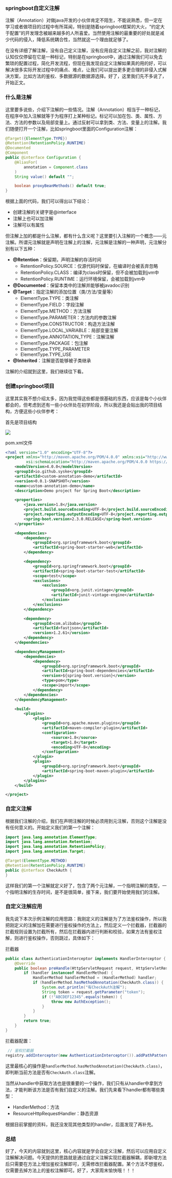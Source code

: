 ### springboot自定义注解

注解（Annotation）对做java开发的小伙伴肯定不陌生，不能说熟悉，但一定在学习或者做项目的过程中有所耳闻，特别是随着springboot框架的大火，“约定大于配置”的开发理念被越来越多的人所喜爱。当然使用注解的最重要的好处就是减少代码的侵入，降低系统耦合性，当然就这一个理由就足够了。

在没有详细了解注解，没有自己定义注解，没有应用自定义注解之前，我对注解的认知仅仅停留在它是一种标记，特别是在springboot中，通过注解我们可以免去繁琐的配置过程，简化开发流程，但现在我发现自定义注解如果真的用的好，可以解决很多实际开发过程中的痛点、难点，让我们可以提出更多更合理的非侵入式解决方案，比如方法的鉴权、多数据源的数据源选择。好了，这里我们先不多说了，开始正文。

### 什么是注解

这里要多说些，介绍下注解的一些情况。注解（Annotation）相当于一种标记，在程序中加入注解就等于为程序打上某种标记。标记可以加在包、类、属性、方法、方法的参数以及局部变量上。通过反射可以拿到类、方法、变量上的注解。我们随便打开一个注解，比如springboot里面的Configuration注解：

```java
@Target({ElementType.TYPE})
@Retention(RetentionPolicy.RUNTIME)
@Documented
@Component
public @interface Configuration {
    @AliasFor(
        annotation = Component.class
    )
    String value() default "";

    boolean proxyBeanMethods() default true;
}
```

根据上面的代码，我们可以得出以下结论：

- 创建注解的关键字是@interface
- 注解上也可以加注解
- 注解可以有属性

但注解上加的都是什么注解，都有什么含义呢？这里要引入注解的一个概念——元注解。所谓元注解就是声明在注解上的注解，元注解是注解的一种声明，元注解分别有以下五种：

- **@Retention**：保留期，声明注解的存活时间
  - RetentionPolicy.SOURCE：仅源代码时保留，在编译时会被丢弃忽略
  - RetentionPolicy.CLASS：编译为class时保留，但不会被加载到jvm中
  - RetentionPolicy.RUNTIME：运行环境保留，会被加载到jvm中
- **@Documented**：保留本类中的注解并能够被javadoc识别
- **@Target**：指定注解的添加位置（类/方法/变量等）
  - ElementType.TYPE：类注解
  - ElementType.FIELD：字段注解
  - ElementType.METHOD：方法注解
  - ElementType.PARAMETER：方法内的参数注解
  - ElementType.CONSTRUCTOR：构造方法注解
  - ElementType.LOCAL_VARIABLE：局部变量注解
  - ElementType.ANNOTATION_TYPE：注解注解
  - ElementType.PACKAGE：包注解
  - ElementType.TYPE_PARAMETER
  - ElementType.TYPE_USE
- **@Inherited**：注解是否能够被子类继承

注解的介绍就到这里，我们继续往下看。

### 创建springboot项目

这里其实我不想介绍太多，因为我觉得这些都是很基础的东西，应该是每个小伙伴都会的，但考虑到还有一些小伙伴处在初学阶段，所以我还是会贴出我的项目结构，方便这些小伙伴参考：

首先是项目结构

![](https://syske-pic-bed.oss-cn-hangzhou.aliyuncs.com/imgs/images/20200801085718.png)

pom.xml文件

```xml
<?xml version="1.0" encoding="UTF-8"?>
<project xmlns="http://maven.apache.org/POM/4.0.0" xmlns:xsi="http://www.w3.org/2001/XMLSchema-instance"
         xsi:schemaLocation="http://maven.apache.org/POM/4.0.0 https://maven.apache.org/xsd/maven-4.0.0.xsd">
    <modelVersion>4.0.0</modelVersion>
    <groupId>io.github.syske</groupId>
    <artifactId>custom-annotation-demo</artifactId>
    <version>0.0.1-SNAPSHOT</version>
    <name>custom-annotation-demo</name>
    <description>Demo project for Spring Boot</description>

    <properties>
        <java.version>1.8</java.version>
        <project.build.sourceEncoding>UTF-8</project.build.sourceEncoding>
        <project.reporting.outputEncoding>UTF-8</project.reporting.outputEncoding>
        <spring-boot.version>2.3.0.RELEASE</spring-boot.version>
    </properties>

    <dependencies>
        <dependency>
            <groupId>org.springframework.boot</groupId>
            <artifactId>spring-boot-starter-web</artifactId>
        </dependency>

        <dependency>
            <groupId>org.springframework.boot</groupId>
            <artifactId>spring-boot-starter-test</artifactId>
            <scope>test</scope>
            <exclusions>
                <exclusion>
                    <groupId>org.junit.vintage</groupId>
                    <artifactId>junit-vintage-engine</artifactId>
                </exclusion>
            </exclusions>
        </dependency>

        <dependency>
            <groupId>com.alibaba</groupId>
            <artifactId>fastjson</artifactId>
            <version>1.2.61</version>
        </dependency>
    </dependencies>

    <dependencyManagement>
        <dependencies>
            <dependency>
                <groupId>org.springframework.boot</groupId>
                <artifactId>spring-boot-dependencies</artifactId>
                <version>${spring-boot.version}</version>
                <type>pom</type>
                <scope>import</scope>
            </dependency>
        </dependencies>
    </dependencyManagement>

    <build>
        <plugins>
            <plugin>
                <groupId>org.apache.maven.plugins</groupId>
                <artifactId>maven-compiler-plugin</artifactId>
                <configuration>
                    <source>1.8</source>
                    <target>1.8</target>
                    <encoding>UTF-8</encoding>
                </configuration>
            </plugin>
            <plugin>
                <groupId>org.springframework.boot</groupId>
                <artifactId>spring-boot-maven-plugin</artifactId>
            </plugin>
        </plugins>
    </build>

</project>
```

### 自定义注解

根据我们注解的介绍，我们在声明注解的时候必须用到元注解，否则这个注解是没有任何意义的。开始定义我们的第一个注解：

```java
import java.lang.annotation.ElementType;
import java.lang.annotation.Retention;
import java.lang.annotation.RetentionPolicy;
import java.lang.annotation.Target;

@Target(ElementType.METHOD)
@Retention(RetentionPolicy.RUNTIME)
public @interface CheckAuth {
}
```

这样我们的第一个注解就定义好了，包含了两个元注解，一个指明注解的类型，一个指明注解的生存时间，是不是很简单，接下来，我们要开始使用我们的注解。

### 自定义注解应用

我先说下本次示例注解的应用思路：我刚定义的注解是为了方法鉴权操作，所以我把刚定义的注解加在需要进行鉴权操作的方法上，然后定义一个拦截器，拦截器的拦截规则设置为拦截所有，然后在拦截器内进行判断和校验，如果方法有鉴权注解，则进行鉴权操作，否则跳过，具体如下：

拦截器

```java
public class AuthenticationInterceptor implements HandlerInterceptor {
    @Override
    public boolean preHandle(HttpServletRequest request, HttpServletResponse response, Object handler) throws Exception {
        if (handler instanceof HandlerMethod) {
            HandlerMethod handlerMethod = (HandlerMethod) handler;
            if (handlerMethod.hasMethodAnnotation(CheckAuth.class)) {
                System.out.println("有CheckAuth注解");
                String token = request.getParameter("token");
                if (!"ABCDEF12345".equals(token)) {
                    throw new AuthException();
                }
            }
        }
        return true;
    }
}
```

拦截器配置：

```java
 // 鉴权拦截器
registry.addInterceptor(new AuthenticationInterceptor()).addPathPatterns("/**");
```

这里最核心的操作是`handlerMethod.hasMethodAnnotation(CheckAuth.class)`，即判断当前方法是否有`CheckAuth.class`注解。

当然从handler中获取方法也是很重要的一个操作，我们只有从handler中拿到方法，才能判断该方法是否有我们自定义的注解。我们先来看下handler都有哪些类型：

- HandlerMethod：方法
- ResourceHttpRequestHandler：静态资源

根据目前掌握的资料，我还没发现其他类型的handler，后面发现了再补充。

### 总结

好了，今天的内容就到这里，核心内容就是学会自定义注解，然后可以应用自定义注解解决问题。今天提供的思路就是通过自定义注解实现拦截器解耦，即新增方法后只需要在方法上增加鉴权注解即可，无需修改拦截器配置。某个方法不想鉴权，仅需要去掉方法上的鉴权注解即可。好了，大家周末愉快哦！！！